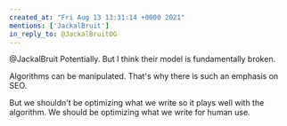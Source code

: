 ```yaml
---
created_at: "Fri Aug 13 13:31:14 +0000 2021"
mentions: ['JackalBruit']
in_reply_to: @JackalBruitOG
---
```


@JackalBruit Potentially. But I think their model is fundamentally broken. 

Algorithms can be manipulated. That's why there is such an emphasis on SEO.

But we shouldn't be optimizing what we write so it plays well with the algorithm. We should be optimizing what we write for human use.